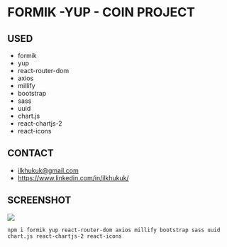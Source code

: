 # FORMIK -YUP - COIN PROJECT

## USED
- formik
- yup
- react-router-dom
- axios
- millify
- bootstrap
- sass
- uuid
- chart.js
- react-chartjs-2
- react-icons

## CONTACT
- ilkhukuk@gmail.com
- https://www.linkedin.com/in/ilkhukuk/

## SCREENSHOT
![](formik.gif)

`npm i formik yup react-router-dom axios millify bootstrap sass uuid chart.js react-chartjs-2 react-icons`
